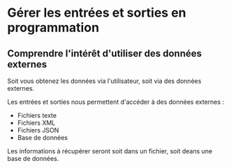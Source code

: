 # Gérer les entrées et sorties en programmation

## Comprendre l'intérêt d'utiliser des données externes

Soit vous obtenez les données via l'utilisateur, soit via des données externes.

Les entrées et sorties nous permettent d'accéder à des données externes :

- Fichiers texte
- Fichiers XML
- Fichiers JSON
- Base de données

Les informations à récupérer seront soit dans un fichier, soit deans une base de données.
